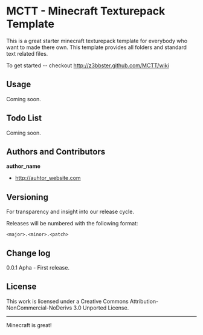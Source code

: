 MCTT - Minecraft Texturepack Template 
================= 
  
 This is a great starter minecraft texturepack template for everybody who want to made there own. This template provides all folders and standard text related files.
  
To get started -- checkout http://z3bbster.github.com/MCTT/wiki 
  
Usage 
---------- 
  
Coming soon. 
  
Todo List 
---------- 
  
Coming soon. 
  
Authors and Contributors 
---------- 
  
**author_name** 
  
+ http://auhtor_website.com 

Versioning
----------

For transparency and insight into our release cycle.

Releases will be numbered with the following format:

`<major>.<minor>.<patch>` 
  
Change log 
---------- 
  
0.0.1 Apha - First release. 
  
License 
---------- 
  
This work is licensed under a Creative Commons Attribution-NonCommercial-NoDerivs 3.0 Unported License. 
  
* * * 
Minecraft is great! 
